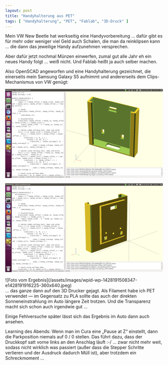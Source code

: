 ```yaml
---
layout: post
title: "Handyhalterung aus PET"
tags: [ "Handyhalterung", "PET", "Fablab", "3D-Druck" ]
---
```

Mein VW New Beetle hat werkseitig eine Handyvorbereitung … dafür gibt es für
mehr oder weniger viel Geld auch Schalen, die man da reinklipsen kann … die
dann das jeweilige Handy aufzunehmen versprechen.

Aber dafür jetzt nochmal Münzen einwerfen, zumal gut alle Jahr eh ein neues
Handy folgt … weiß nicht. Und Fablab heißt ja auch selber machen.

Also OpenSCAD angeworfen und eine Handyhalterung gezeichnet, die einerseits
mein Samsung Galaxy S5 aufnimmt und andererseits dem Clips-Mechanismus von
VW genügt:

![Screenshot Entwurf Handyhalterung, von vorn](/assets/images/Bildschirmfoto-vom-2015-04-05-015723-640x360.png)

![Screenshot Entwurf Handyhalterung, von hinten](/assets/images/Bildschirmfoto-vom-2015-04-05-020221-640x360.png)

<div class='media' markdown="1">
<div class='media-left' markdown="1">
![Foto vom Ergebnis](/assets/images/wpid-wp-1428191508347-e1428191916225-360x640.jpeg)
</div>
… das ganze dann auf den 3D Drucker gejagt. Als Filament habe ich PET
verwendet — im Gegensatz zu PLA sollte das auch der direkten
Sonneneinstrahlung im Auto längere Zeit trotzen.  Und die Transparenz macht
sich schon auch irgendwie gut …

Einige Fehlversuche später lässt sich das Ergebnis im Auto dann auch
ansehen.
</div>

Learning des Abends: Wenn man im Cura eine „Pause at Z“ einstellt, dann die
Parkposition niemals auf 0 / 0 stellen. Das führt dazu, dass der Druckkopf
satt vorne links an den Anschlag läuft :-/   … zwar nicht mehr weit, sodass
nicht wirklich was passiert (außer dass die Stepper Schritte verlieren und
der Ausdruck dadurch Müll ist), aber trotzdem ein Schreckmoment …
